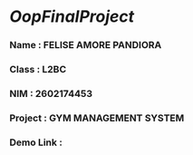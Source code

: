 # ***OopFinalProject***
### Name        : FELISE AMORE PANDIORA
### Class       : L2BC
### NIM         : 2602174453
### Project     : GYM MANAGEMENT SYSTEM
### Demo Link   : 